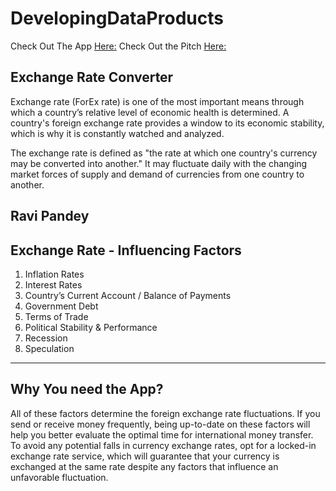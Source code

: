 # DevelopingDataProducts

Check Out The App [Here:](https://ravispandey.shinyapps.io/ExchangeRateTrend)
Check Out the Pitch [Here:](http://rpubs.com/RaviSPandey/currencyconversion1)


## Exchange Rate Converter

Exchange rate (ForEx rate) is one of the most important means through which a country’s relative level of economic health is determined. A country's foreign exchange rate provides a window to its economic stability, which is why it is constantly watched and analyzed. 

The exchange rate is defined as "the rate at which one country's currency may be converted into another." It may fluctuate daily with the changing market forces of supply and demand of currencies from one country to another.

Ravi Pandey
---

## Exchange Rate - Influencing Factors
1. Inflation Rates
2. Interest Rates
3. Country’s Current Account / Balance of Payments
4. Government Debt
5. Terms of Trade
6. Political Stability & Performance
7. Recession
8. Speculation
---

## Why You need the App?
All of these factors determine the foreign exchange rate fluctuations. If you send or receive money frequently, being up-to-date on these factors will help you better evaluate the optimal time for international money transfer. To avoid any potential falls in currency exchange rates, opt for a locked-in exchange rate service, which will guarantee that your currency is exchanged at the same rate despite any factors that influence an unfavorable fluctuation.




